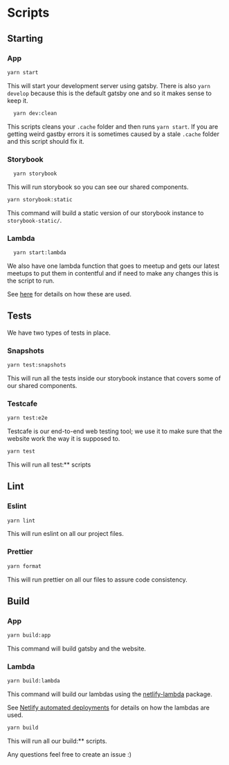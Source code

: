 # Scripts

## Starting

### App

```bash
yarn start
```

This will start your development server using gatsby. There is also `yarn develop` because this is the default gatsby one and so it makes sense to keep it.

```bash
  yarn dev:clean
```

This scripts cleans your `.cache` folder and then runs `yarn start`. If you are getting weird gastby errors it is sometimes caused by a stale `.cache` folder and this script should fix it.

### Storybook

```bash
  yarn storybook
```

This will run storybook so you can see our shared components.

```bash
yarn storybook:static
```

This command will build a static version of our storybook instance to `storybook-static/`.

### Lambda

```bash
  yarn start:lambda
```

We also have one lambda function that goes to meetup and gets our latest meetups to put them in contentful and if need to make any changes this is the script to run.

See [here](../README.md#ƛ-netlify-lambda-automated-deployments) for details on how these are used.

## Tests

We have two types of tests in place.

### Snapshots

```bash
yarn test:snapshots
```

This will run all the tests inside our storybook instance that covers some of our shared components.

### Testcafe

```bash
yarn test:e2e
```

Testcafe is our end-to-end web testing tool; we use it to make sure that the website work the way it is supposed to.

```bash
yarn test
```

This will run all test:\*\* scripts

## Lint

### Eslint

```bash
yarn lint
```

This will run eslint on all our project files.

### Prettier

```bash
yarn format
```

This will run prettier on all our files to assure code consistency.

## Build

### App

```bash
yarn build:app
```

This command will build gatsby and the website.

### Lambda

```bash
yarn build:lambda
```

This command will build our lambdas using the [netlify-lambda](https://github.com/netlify/netlify-lambda) package.

See [Netlify automated deployments](../README.md#ƛ-netlify-lambda-automated-deployments) for details on how the lambdas are used.

```bash
yarn build
```

This will run all our build:\*\* scripts.

Any questions feel free to create an issue :)
